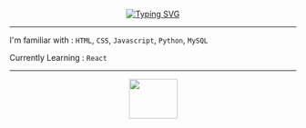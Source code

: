 <p align="center">
  <a href="https://git.io/typing-svg"><img src="https://readme-typing-svg.demolab.com?font=Pixelify+Sans&size=25&duration=3500&pause=1000&color=F7F7F7DF&center=true&multiline=true&repeat=false&width=500&height=65&lines=Christianna+%2F+Starfoxx;Frontend+Developer"     alt="Typing SVG" /></a>
</p>

<hr />

I'm familiar with : `HTML`, `CSS`, `Javascript`, `Python`, `MySQL`

Currently Learning : `React`

<hr />

<p align="center">
  <img src="https://static.wikia.nocookie.net/6133f6ba-83f2-40c4-af3c-28977d419677/scale-to-width/370" style="width: 85px; height: 70px; alt="kirby walking"/>
</p>

